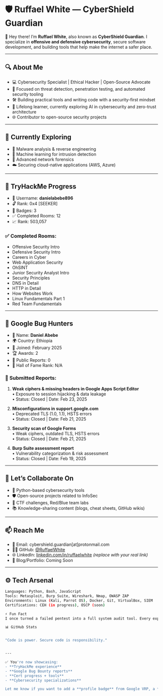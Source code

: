 # 🛡️ Ruffael White — CyberShield Guardian

👋 Hey there! I’m **Ruffael White**, also known as **CyberShield Guardian**. I specialize in **offensive and defensive cybersecurity**, secure software development, and building tools that help make the internet a safer place.

---

## 🔍 About Me

- 💻 Cybersecurity Specialist | Ethical Hacker | Open-Source Advocate  
- 🎯 Focused on threat detection, penetration testing, and automated security tooling  
- 🛠️ Building practical tools and writing code with a security-first mindset  
- 🚀 Lifelong learner, currently exploring AI in cybersecurity and zero-trust architecture  
- 🌐 Contributor to open-source security projects  

---

## 🧠 Currently Exploring

- 🧬 Malware analysis & reverse engineering  
- 🤖 Machine learning for intrusion detection  
- 🔐 Advanced network forensics  
- ☁️ Securing cloud-native applications (AWS, Azure)

---

## 🚩 TryHackMe Progress

- 🧠 Username: **danielabebe896**  
- 🔓 Rank: 0x4 [SEEKER]  
- 🏅 Badges: 3  
- ✅ Completed Rooms: 12  
- 📈 Rank: 503,057  

### ✅ Completed Rooms:

- Offensive Security Intro  
- Defensive Security Intro  
- Careers in Cyber  
- Web Application Security  
- OhSINT  
- Junior Security Analyst Intro  
- Security Principles  
- DNS in Detail  
- HTTP in Detail  
- How Websites Work  
- Linux Fundamentals Part 1  
- Red Team Fundamentals  

---

## 🧩 Google Bug Hunters

- 🧑 Name: **Daniel Abebe**  
- 🌍 Country: Ethiopia  
- 📅 Joined: February 2025  
- 🏆 Awards: 2  
- 🧾 Public Reports: 0  
- 🔢 Hall of Fame Rank: N/A  

### 🐛 Submitted Reports:

1. **Weak ciphers & missing headers in Google Apps Script Editor**  
   • Exposure to session hijacking & data leakage  
   • Status: Closed | Date: Feb 23, 2025

2. **Misconfigurations in support.google.com**  
   • Deprecated TLS (1.0, 1.1), HSTS errors  
   • Status: Closed | Date: Feb 21, 2025

3. **Security scan of Google Forms**  
   • Weak ciphers, outdated TLS, HSTS errors  
   • Status: Closed | Date: Feb 21, 2025

4. **Burp Suite assessment report**  
   • Vulnerability categorization & risk assessment  
   • Status: Closed | Date: Feb 19, 2025

---

## 🤝 Let’s Collaborate On

- 🔧 Python-based cybersecurity tools  
- 🛡️ Open-source projects related to InfoSec  
- 🔎 CTF challenges, Red/Blue team labs  
- 📚 Knowledge-sharing content (blogs, cheat sheets, GitHub wikis)

---

## 📫 Reach Me

- 💌 Email: cybershield.guardian[at]protonmail.com  
- 🧑‍💻 GitHub: [@RuffaelWhite](https://github.com/RuffaelWhite)  
- 🌐 LinkedIn: [linkedin.com/in/ruffaelwhite](#) *(replace with your real link)*  
- 📜 Blog/Portfolio: Coming Soon

---

## ⚙️ Tech Arsenal

```bash
Languages: Python, Bash, JavaScript
Tools: Metasploit, Burp Suite, Wireshark, Nmap, OWASP ZAP
Environments: Linux (Kali, Parrot OS), Docker, Git, VirtualBox, SIEM
Certifications: CEH (in progress), OSCP (soon)

⚡ Fun Fact
I once turned a failed pentest into a full system audit tool. Every exploit is a lesson waiting to be automated.

📊 GitHub Stats


"Code is power. Secure code is responsibility."


---

✅ You're now showcasing:  
- **TryHackMe experience**  
- **Google Bug Bounty reports**  
- **Cert progress + tools**  
- **Cybersecurity specializations**

Let me know if you want to add a **profile badge** from Google VRP, a **custom README banner**, or highlight your reports on platforms like HackerOne or Bugcrowd.
